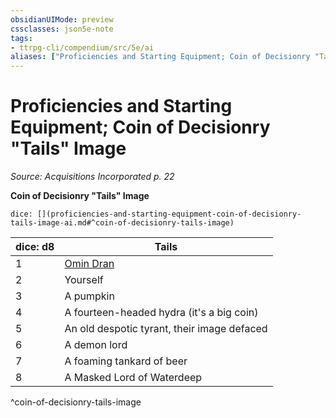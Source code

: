 ```yaml
---
obsidianUIMode: preview
cssclasses: json5e-note
tags:
- ttrpg-cli/compendium/src/5e/ai
aliases: ["Proficiencies and Starting Equipment; Coin of Decisionry "Tails" Image"]
---
```

# Proficiencies and Starting Equipment; Coin of Decisionry "Tails" Image
*Source: Acquisitions Incorporated p. 22* 

**Coin of Decisionry "Tails" Image**

`dice: [](proficiencies-and-starting-equipment-coin-of-decisionry-tails-image-ai.md#^coin-of-decisionry-tails-image)`

| dice: d8 | Tails |
|----------|-------|
| 1 | [Omin Dran](omin-dran-ai.md) |
| 2 | Yourself |
| 3 | A pumpkin |
| 4 | A fourteen-headed hydra (it's a big coin) |
| 5 | An old despotic tyrant, their image defaced |
| 6 | A demon lord |
| 7 | A foaming tankard of beer |
| 8 | A Masked Lord of Waterdeep |
^coin-of-decisionry-tails-image